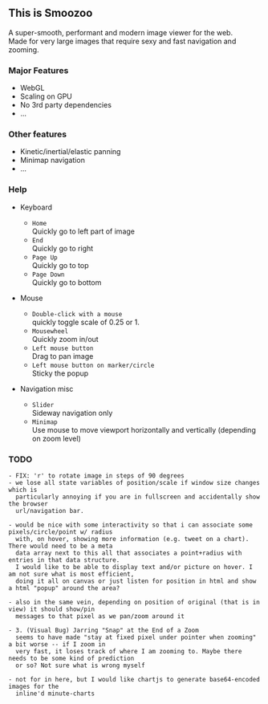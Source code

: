 ## This is Smoozoo
A super-smooth, performant and modern image viewer for the web.  
Made for very large images that require sexy and fast navigation and zooming.

### Major Features
- WebGL
- Scaling on GPU
- No 3rd party dependencies
- ...

### Other features
- Kinetic/inertial/elastic panning
- Minimap navigation
- ...

### Help
- Keyboard
    - `Home`  
        Quickly go to left part of image  
    - `End`  
        Quickly go to right  
    - `Page Up`  
        Quickly go to top  
    - `Page Down`  
        Quickly go to bottom  

- Mouse  
    - `Double-click with a mouse`  
        quickly toggle scale of 0.25 or 1.  
    - `Mousewheel`  
        Quickly zoom in/out  
    - `Left mouse button`  
        Drag to pan image  
    - `Left mouse button on marker/circle`  
        Sticky the popup  

- Navigation misc  
    - `Slider`  
        Sideway navigation only  
    - `Minimap`  
        Use mouse to move viewport horizontally and vertically (depending on zoom level)  


### TODO
	- FIX: 'r' to rotate image in steps of 90 degrees
	- we lose all state variables of position/scale if window size changes which is 
	  particularly annoying if you are in fullscreen and accidentally show the browser
	  url/navigation bar.

	- would be nice with some interactivity so that i can associate some pixels/circle/point w/ radius
	  with, on hover, showing more information (e.g. tweet on a chart). There would need to be a meta
	  data array next to this all that associates a point+radius with entries in that data structure.
	  I would like to be able to display text and/or picture on hover. I am not sure what is most efficient,
	  doing it all on canvas or just listen for position in html and show a html "popup" around the area?

	- also in the same vein, depending on position of original (that is in view) it should show/pin 
	  messages to that pixel as we pan/zoom around it

	- 3. (Visual Bug) Jarring "Snap" at the End of a Zoom
	  seems to have made "stay at fixed pixel under pointer when zooming" a bit worse -- if I zoom in
	  very fast, it loses track of where I am zooming to. Maybe there needs to be some kind of prediction
	  or so? Not sure what is wrong myself

    - not for in here, but I would like chartjs to generate base64-encoded images for the
      inline'd minute-charts

